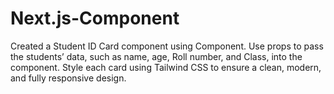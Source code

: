 # Next.js-Component
Created a Student ID Card component using Component. Use props to pass the students’ data, such as name, age, Roll number, and Class, into the component. Style each card using Tailwind CSS to ensure a clean, modern, and fully responsive design.
